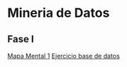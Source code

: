 # Mineria de Datos

## Fase I
[Mapa Mental 1](https://github.com/XimenaCS/Mineria_de_Datos/blob/main/MapaMental_1_1850231.pdf)
[Ejercicio base de datos](https://github.com/DiegoRinconP/Mineria_de_datos/blob/main/Equipo_2-Ejercicio%20base%20de%20datos.pdf)
